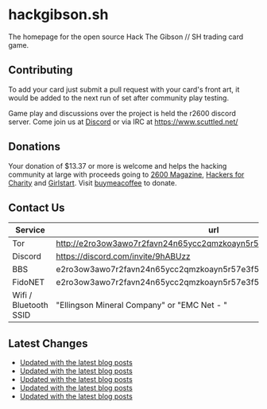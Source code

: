 # hackgibson.sh
The homepage for the open source Hack The Gibson // SH trading card game.


## Contributing

To add your card just submit a pull request with your card's front art, it would be added to the next run of set after community play testing.

Game play and discussions over the project is held the r2600 discord server. Come join us at [Discord](https://discord.com/invite/9hABUzz) or via IRC at https://www.scuttled.net/


## Donations

Your donation of $13.37 or more is welcome and helps the hacking community at large with proceeds going to [2600 Magazine](https://2600.com/), [Hackers for Charity](https://hackersforcharity.org) and [Girlstart](https://girlstart.org).  Visit [buymeacoffee](https://www.buymeacoffee.com/hackgibson.sh) to donate.


## Contact Us

Service | url
-|-
Tor | http://e2ro3ow3awo7r2favn24n65ycc2qmzkoayn5r57e3f56nvjwdcgg32ad.onion
Discord | https://discord.com/invite/9hABUzz
BBS | e2ro3ow3awo7r2favn24n65ycc2qmzkoayn5r57e3f56nvjwdcgg32ad.onion:23
FidoNET | e2ro3ow3awo7r2favn24n65ycc2qmzkoayn5r57e3f56nvjwdcgg32ad.onion:24554
Wifi / Bluetooth SSID | "Ellingson Mineral Company" or "EMC Net - <fidonet address>"

## Latest Changes
<!-- BLOG-POST-LIST:START -->
- [Updated with the latest blog posts](https://github.com/DFW2600/hackgibson.sh/commit/af792e3e01586a76659050ba9be6f7c6fdbb893a)
- [Updated with the latest blog posts](https://github.com/DFW2600/hackgibson.sh/commit/2d7b36a71ac05af88c9803b6098cd0e14d79ea0e)
- [Updated with the latest blog posts](https://github.com/DFW2600/hackgibson.sh/commit/aef36be3ee9717221fcb2cca014785c99d2155b6)
- [Updated with the latest blog posts](https://github.com/DFW2600/hackgibson.sh/commit/6060e5dc440511aaaf545daa5cee966a59d7c5d3)
- [Updated with the latest blog posts](https://github.com/DFW2600/hackgibson.sh/commit/8037911aff79dea0cd89a7587b24a0a12eab555d)
<!-- BLOG-POST-LIST:END -->
